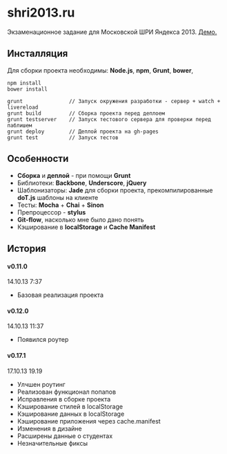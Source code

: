 shri2013.ru
===========

Экзаменационное задание для Московской ШРИ Яндекса 2013. [Демо.](http://jvee.github.io/shri2013.ru/)

Инсталляция
----------
Для сборки проекта необходимы: **Node.js**, **npm**, **Grunt**, **bower**,
```
npm install
bower install

grunt               // Запуск окружения разработки - сервер + watch + livereload
grunt build         // Сборка проекта перед деплоем
grunt testserver    // Запуск тестового сервера для проверки перед паблишем
grunt deploy        // Деплой проекта на gh-pages
grunt test          // Запуск тестов
```

Особенности
-----------

* **Сборка** и **деплой** - при помощи **Grunt**
* Библиотеки: **Backbone**, **Underscore**, **jQuery**
* Шаблонизаторы: **Jade** для сборки проекта, прекомпилированные **doT.js** шаблоны на клиенте
* Тесты: **Mocha** + **Chai** + **Sinon**
* Препроцессор - **stylus**
* **Git-flow**, насколько мне было дано понять
* Кэширование в **localStorage** и **Cache Manifest**

История 
------------
#### v0.11.0 ####
14.10.13 7:37

* Базовая реализация проекта

#### v0.12.0 ####
14.10.13 11:37

* Появился роутер 

#### v0.17.1 ####
17.10.13 19.19

* Улчшен роутинг
* Реализован функционал попапов
* Исправления в сборке проекта
* Кэширование стилей в localStorage
* Кэширование данных в localStorage
* Кэширование приложения через cache.manifest
* Изменения в дизайне
* Расширены данные о студентах
* Незначительные фиксы
